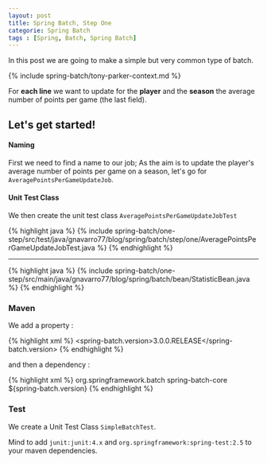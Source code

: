 ```yaml
---
layout: post
title: Spring Batch, Step One
categorie: Spring Batch
tags : [Spring, Batch, Spring Batch]
---
```


In this post we are going to make a simple but very common type of batch.

{% include spring-batch/tony-parker-context.md %}

For **each line** we want to update for the **player** and the **season** the 
average number of points per game (the last field).


## Let's get started!

#### Naming

First we need to find a name to our job; As the aim is to update the player's average 
number of points per game on a season, let's go for <code>AveragePointsPerGameUpdateJob</code>.
 
#### Unit Test Class

We then create the unit test class <code>AveragePointsPerGameUpdateJobTest</code> 

{% highlight java %}
{% include spring-batch/one-step/src/test/java/gnavarro77/blog/spring/batch/step/one/AveragePointsPerGameUpdateJobTest.java %}
{% endhighlight %}

--------

{% highlight java %}
{% include spring-batch/one-step/src/main/java/gnavarro77/blog/spring/batch/bean/StatisticBean.java %}
{% endhighlight %}


### Maven
We add a property :

{% highlight xml %}
	<spring-batch.version>3.0.0.RELEASE</spring-batch.version>
{% endhighlight %}

and then a dependency :

{% highlight xml %}
	<dependency>
	<groupId>org.springframework.batch</groupId>
	<artifactId>spring-batch-core</artifactId>
	<version>${spring-batch.version}</version>
</dependency>
{% endhighlight %}
	
### Test

We create a Unit Test Class `SimpleBatchTest`.

Mind to add `junit:junit:4.x` and `org.springframework:spring-test:2.5` to your maven dependencies.



